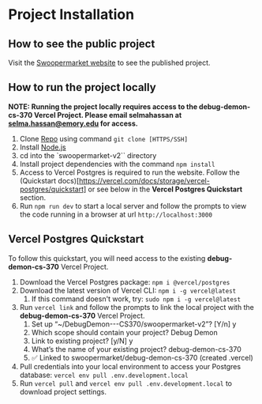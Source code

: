 # Project Installation

## How to see the public project

Visit the [Swoopermarket website](https://debug-demon-cs-370-swoopermarket.vercel.app/) to see the published project.

## How to run the project locally

**NOTE: Running the project locally requires access to the debug-demon-cs-370 Vercel Project. Please email selmahassan at selma.hassan@emory.edu for access.**

1. Clone [Repo](https://github.com/selmahassan/DebugDemon---CS370) using command `git clone [HTTPS/SSH]`
2. Install [Node.js](https://nodejs.org/en)
3. cd into the `swoopermarket-v2`` directory
4. Install project dependencies with the command `npm install`
5. Access to Vercel Postgres is required to run the website. Follow the (Quickstart docs)[https://vercel.com/docs/storage/vercel-postgres/quickstart] or see below in the **Vercel Postgres Quickstart** section.
6. Run `npm run dev` to start a local server and follow the prompts to view the code running in a browser at url `http://localhost:3000`

## Vercel Postgres Quickstart

To follow this quickstart, you will need access to the existing **debug-demon-cs-370** Vercel Project.

1. Download the Vercel Postgres package: `npm i @vercel/postgres`
2. Download the latest version of Vercel CLI: `npm i -g vercel@latest`
   1. If this command doesn't work, try: `sudo npm i -g vercel@latest`
3. Run `vercel link` and follow the prompts to link the local project with the **debug-demon-cs-370** Vercel Project.
   1. Set up “~/DebugDemon---CS370/swoopermarket-v2”? [Y/n] y
   2. Which scope should contain your project? Debug Demon
   3. Link to existing project? [y/N] y
   4. What’s the name of your existing project? debug-demon-cs-370
   5. ✅ Linked to swoopermarket/debug-demon-cs-370 (created .vercel)
4. Pull credentials into your local environment to access your Postgres database: `vercel env pull .env.development.local`
5. Run `vercel pull` and `vercel env pull .env.development.local` to download project settings.

